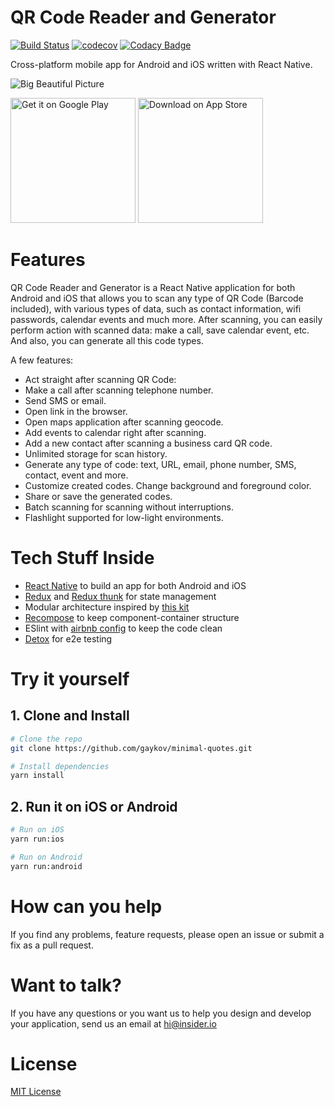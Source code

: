 # QR Code Reader and Generator

[![Build Status](https://app.bitrise.io/app/f1d145ef19337c8a/status.svg?token=1ixKk28nzlq9R_E-Pb5uXw&branch=master)](https://app.bitrise.io/app/f1d145ef19337c8a)
[![codecov](https://codecov.io/gh/insiderdev/qrcode/branch/master/graph/badge.svg)](https://codecov.io/gh/insiderdev/qrcode)
[![Codacy Badge](https://api.codacy.com/project/badge/Grade/498cd80cad28425dad44c1fbc63243a1)](https://www.codacy.com/app/sdgaykov/qrcode?utm_source=github.com&amp;utm_medium=referral&amp;utm_content=insiderdev/qrcode&amp;utm_campaign=Badge_Grade)

Cross-platform mobile app for Android and iOS written with React Native.

![Big Beautiful Picture](https://i.imgur.com/PKMCXY0.png)

<a target="_blank" href='https://play.google.com/store/apps/details?id=io.insider.apps.qr'><img width="200" alt='Get it on Google Play' src='https://play.google.com/intl/en_us/badges/images/generic/en_badge_web_generic.png'/></a>
<a target="_blank" href='https://itunes.apple.com/us/app/id1445350234'><img width="200" alt='Download on App Store' src='https://i.imgur.com/7IxtMV0.png'/></a>

# Features

QR Code Reader and Generator is a React Native application for both Android and iOS that allows you to scan any type of QR Code (Barcode included), with various types of data, such as contact information, wifi passwords, calendar events and much more. After scanning, you can easily perform action with scanned data: make a call, save calendar event, etc. And also, you can generate all this code types.

A few features:
- Act straight after scanning QR Code: 
- Make a call after scanning telephone number.
- Send SMS or email.
- Open link in the browser.
- Open maps application after scanning geocode.
- Add events to calendar right after scanning.
- Add a new contact after scanning a business card QR code.
- Unlimited storage for scan history.
- Generate any type of code: text, URL, email, phone number, SMS, contact, event and more.
- Customize created codes. Change background and foreground color.
- Share or save the generated codes.
- Batch scanning for scanning without interruptions.
- Flashlight supported for low-light environments.

# Tech Stuff Inside

- [React Native](https://facebook.github.io/react-native/) to build an app for both Android and iOS
- [Redux](https://redux.js.org/) and [Redux thunk](https://github.com/reduxjs/redux-thunk) for state management
- Modular architecture inspired by [this kit](https://github.com/futurice/pepperoni-app-kit)
- [Recompose](https://github.com/acdlite/recompose) to keep component-container structure
- ESlint with [airbnb config](https://github.com/airbnb/javascript) to keep the code clean
- [Detox](https://github.com/wix/Detox) for e2e testing

# Try it yourself

## 1. Clone and Install
```bash
# Clone the repo
git clone https://github.com/gaykov/minimal-quotes.git

# Install dependencies
yarn install
```

## 2. Run it on iOS or Android
```bash
# Run on iOS
yarn run:ios

# Run on Android
yarn run:android
```

# How can you help
If you find any problems, feature requests, please open an issue or submit a fix as a pull request.

# Want to talk?
If you have any questions or you want us to help you design and develop your application, send us an email at [hi@insider.io](mailto:hi@insider.io)

# License

[MIT License](LICENSE)
